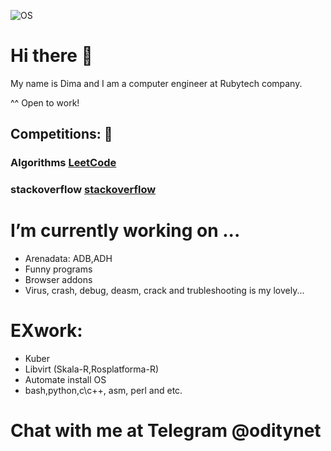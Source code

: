 ![OS](https://a.deviantart.net/avatars/a/r/archlinux.png?2)

# Hi there 👋
My name is Dima and I am a computer engineer at Rubytech company.

^^ Open to work!
## Competitions: 🥇

### Algorithms [LeetCode](https://leetcode.com/oditynet/)
### stackoverflow [stackoverflow](https://stackoverflow.com/users/19450281/oditynet)


# I’m currently working on ...
- Arenadata: ADB,ADH
- Funny programs
- Browser addons
- Virus, crash, debug, deasm, crack and trubleshooting is my lovely...
# EXwork:
- Kuber
- Libvirt (Skala-R,Rosplatforma-R)
- Automate install OS
- bash,python,c\c++, asm, perl and etc.


# Chat with me at Telegram @oditynet
